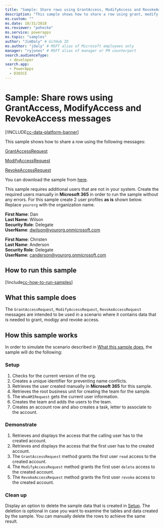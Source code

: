 ```yaml
---
title: "Sample: Share rows using GrantAccess, ModifyAccess and RevokeAccess (Common Data Service) | Microsoft Docs" # Intent and product brand in a unique string of 43-59 chars including spaces
description: "This sample shows how to share a row using grant, modify and revoke access message." # 115-145 characters including spaces. This abstract displays in the search result.
ms.custom: ""
ms.date: 10/31/2018
ms.reviewer: "pehecke"
ms.service: powerapps
ms.topic: "samples"
author: "JimDaly" # GitHub ID
ms.author: "jdaly" # MSFT alias of Microsoft employees only
manager: "ryjones" # MSFT alias of manager or PM counterpart
search.audienceType: 
  - developer
search.app: 
  - PowerApps
  - D365CE
---
```

# Sample: Share rows using GrantAccess, ModifyAccess and RevokeAccess messages

[!INCLUDE[cc-data-platform-banner](../../../../includes/cc-data-platform-banner.md)]

<!-- https://docs.microsoft.com/dynamics365/customer-engagement/developer/sample-share-records-using-grantaccess-modifyaccess-revokeaccess-messages 

Change sample to make sure it works with Common Data Service
-->

This sample shows how to share a row using the following messages:

[GrantAccessRequest](https://docs.microsoft.com/dotnet/api/microsoft.crm.sdk.messages.grantaccessrequest?view=dynamics-general-ce-9)

[ModifyAccessRequest](https://docs.microsoft.com/dotnet/api/microsoft.crm.sdk.messages.modifyaccessrequest?view=dynamics-general-ce-9)

[RevokeAccessRequest](https://docs.microsoft.com/dotnet/api/microsoft.crm.sdk.messages.revokeaccessrequest?view=dynamics-general-ce-9)

You can download the sample from [here](https://github.com/Microsoft/PowerApps-Samples/tree/master/cds/orgsvc/C%23/GrantModifyRevokeAccess).

This sample requires additional users that are not in your system. Create the required users manually in **Microsoft 365** in order to run the sample without any errors. For this sample create 2 user profiles **as is** shown below. Replace `yourorg` with the organization name.

**First Name**: Dan<br/>
**Last Name**: Wilson<br/>
**Security Role**: Delegate<br/>
**UserName**: dwilson@yourorg.onmicrosoft.com<br/>

**First Name**: Christen<br/>
**Last Name**: Anderson<br/>
**Security Role**: Delegate<br/>
**UserName**: canderson@yourorg.onmicrosoft.com<br/>

## How to run this sample

[!include[cc-how-to-run-samples](../../includes/cc-how-to-run-samples.md)]

## What this sample does

The `GrantAccessRequest`, `ModifyAccessRequest`, `RevokeAccessRequest` messages are intended to be used in a scenario where it contains data that is needed to grant, modigy and revoke access.

## How this sample works

In order to simulate the scenario described in [What this sample does](#what-this-sample-does), the sample will do the following:

### Setup

1. Checks for the current version of the org.
2. Creates a unique identifier for preventing name conflicts.
3. Retrieves the user created manually in **Microsoft 365** for this sample.
4. Retrieves the root business unit for creating the team for the sample.
5. The `WhoAMIRequest` gets the current user information.
6. Creates the team and adds the users to the team. 
7. Creates an account row and also creates a task, letter to associate to the account.

### Demonstrate

1. Retrieves and displays the access that the calling user has to the created account.
2. Retrieves and displays the access that the first user has to the created account. 
3. The `GrantAccessRequest` method grants the first user `read` access to the created account.
4. The `ModifyAccessRequest` method grants the first user `delete` access to the created account.
5. The `RevokeAccessRequest` method grants the first user `revoke` access to the created account.

### Clean up

Display an option to delete the sample data that is created in [Setup](#setup). The deletion is optional in case you want to examine the tables and data created by the sample. You can manually delete the rows to achieve the same result.
